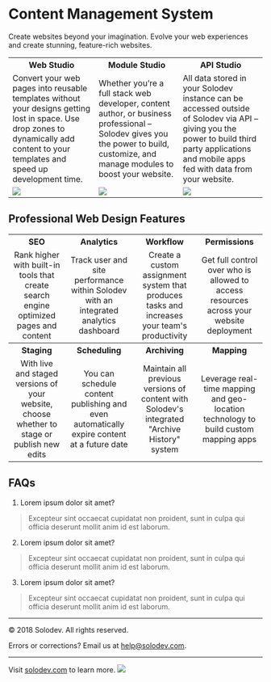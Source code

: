 ﻿# Content Management System
Create websites beyond your imagination.
Evolve your web experiences and create stunning, feature-rich websites.


<table>
	<tr>
		<th width="299">Web Studio</td>
		<th width="299">Module Studio</td>
		<th width="299">API Studio</td>
	</tr>
	<tr>
	<td>Convert your web pages into reusable templates without your designs getting lost in space. Use drop zones to dynamically add content to your templates and speed up development time.</td>	
	<td>Whether you’re a full stack web developer, content author, or business professional – Solodev gives you the power to build, customize, and manage modules to boost your website.
	</td>	
	<td>All data stored in your Solodev instance can be accessed outside of Solodev via API – giving you the power to build third party applications and mobile apps fed with data from your website. 
    </td>	
	</tr>
	<tr>
	<td><img src="https://www.solodev.com/_/images/pageBuilderMagellan.jpg"></td>
	<td><img src="https://www.solodev.com/_/images/multiSite.jpg"></td>
	<td><img src="https://www.solodev.com/_/images/API_Studio.png"></td>
	</tr>
	
</table>


## Professional Web Design Features
<table>
<tr>
	<th width="225">SEO</td>
	<th width="225">Analytics</td>
	<th width="225">Workflow</td>
	<th width="225">Permissions</td>
</tr>
<tr>
	<td align ="center">Rank higher with built-in tools that create search engine optimized pages and content</td>	
	<td align ="center">Track user and site performance within Solodev with an integrated analytics dashboard</td>	
	<td align ="center">Create a custom assignment system that produces tasks and increases your team's productivity</td>	
	<td align ="center">Get full control over who is allowed to access resources across your website deployment</td>
</tr>
<tr>
    <th>Staging</th>
	<th>Scheduling</th>
	<th>Archiving</th>
	<th>Mapping</th>
</tr>
<tr>
	<td align ="center">With live and staged versions of your website, choose whether to stage or publish new edits</td>
	<td align ="center">You can schedule content publishing and even automatically expire content at a future date</td>
	<td align ="center">Maintain all previous versions of content with Solodev's integrated "Archive History" system</td>
	<td align ="center">Leverage real-time mapping and geo-location technology to build custom mapping apps</td>
</tr>
	</table>

## FAQs
1. Lorem ipsum dolor sit amet?
> Excepteur sint occaecat cupidatat non proident, sunt in culpa qui officia deserunt mollit anim id est laborum.

2. Lorem ipsum dolor sit amet?
> Excepteur sint occaecat cupidatat non proident, sunt in culpa qui officia deserunt mollit anim id est laborum.

3. Lorem ipsum dolor sit amet?
> Excepteur sint occaecat cupidatat non proident, sunt in culpa qui officia deserunt mollit anim id est laborum.

---
© 2018 Solodev. All rights reserved. 

Errors or corrections? Email us at help@solodev.com.

---
Visit [solodev.com](https://www.solodev.com/) to learn more. <img src="https://www.google-analytics.com/collect?v=1&tid=UA-3849724-1&cid=1&t=event&ec=github_aws&ea=pro&cs=github&cm=github&cn=github_cms" />
